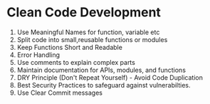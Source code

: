 # Clean Code Development

1. Use Meaningful Names for function, variable etc
2. Split code into small,reusable functions or modules
3. Keep Functions Short and Readable
5. Error Handling
6. Use comments to explain complex parts
7. Maintain documentation for APIs, modules, and functions
8. DRY Principle (Don't Repeat Yourself) - Avoid Code Duplication
9. Best Security Practices to safeguard against vulnerabilties.
10. Use Clear Commit messages

